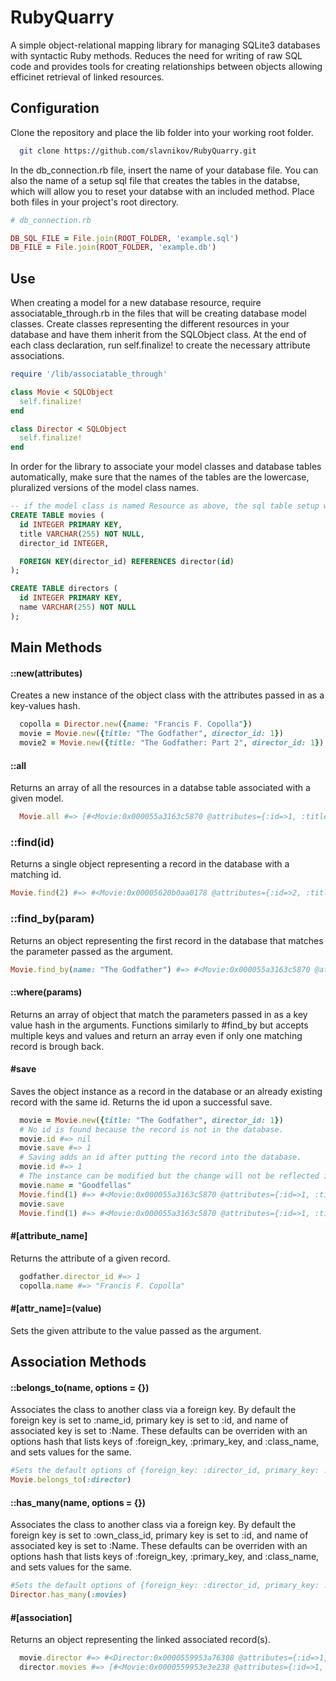 # RubyQuarry
A simple object-relational mapping library for managing SQLite3 databases with syntactic Ruby methods. Reduces the need for writing of raw SQL code and provides tools for creating relationships between objects allowing efficinet retrieval of linked resources.

## Configuration
Clone the repository and place the lib folder into your working root folder.
```bash
  git clone https://github.com/slavnikov/RubyQuarry.git
```
In the db_connection.rb file, insert the name of your database file. You can also the name of a setup sql file that creates the tables in the databse, which will allow you to reset your databse with an included method. Place both files in your project's root directory.

```Ruby
# db_connection.rb

DB_SQL_FILE = File.join(ROOT_FOLDER, 'example.sql')
DB_FILE = File.join(ROOT_FOLDER, 'example.db')
```
## Use

When creating a model for a new database resource, require associatable_through.rb in the files that will be creating database model classes. Create classes representing the different resources in your database and have them inherit from the SQLObject class. At the end of each class declaration, run self.finalize! to create the necessary attribute associations.

```Ruby
require '/lib/associatable_through'

class Movie < SQLObject
  self.finalize!
end

class Director < SQLObject
  self.finalize!
end
```


In order for the library to associate your model classes and database tables automatically, make sure that the names of the tables are the lowercase, pluralized versions of the model class names.

```SQL
-- if the model class is named Resource as above, the sql table setup would be as follows
CREATE TABLE movies (
  id INTEGER PRIMARY KEY,
  title VARCHAR(255) NOT NULL,
  director_id INTEGER,

  FOREIGN KEY(director_id) REFERENCES director(id)
);

CREATE TABLE directors (
  id INTEGER PRIMARY KEY,
  name VARCHAR(255) NOT NULL
);
  ```

## Main Methods

#### ::new(attributes)

Creates a new instance of the object class with the attributes passed in as a key-values hash.

```Ruby
  copolla = Director.new({name: "Francis F. Copolla"})
  movie = Movie.new({title: "The Godfather", director_id: 1})
  movie2 = Movie.new({title: "The Godfather: Part 2", director_id: 1})
```

#### ::all

Returns an array of all the resources in a databse table associated with a given model.

```Ruby
  Movie.all #=> [#<Movie:0x000055a3163c5870 @attributes={:id=>1, :title=>"The Godfather", :director_id=>1}>, #<Movie:0x0000 .... ]
```

### ::find(id)

Returns a single object representing a record in the database with a matching id.

```Ruby
Movie.find(2) #=> #<Movie:0x00005620b0aa0178 @attributes={:id=>2, :title=>"The Godfather: Part 2", :director_id=>1}>
```

### ::find_by(param)

Returns an object representing the first record in the database that matches the parameter passed as the argument.

```Ruby
Movie.find_by(name: "The Godfather") #=> #<Movie:0x000055a3163c5870 @attributes={:id=>1, :title=>"The Godfather", :director_id=>1}>
```

#### ::where(params)

Returns an array of object that match the parameters passed in as a key value hash in the arguments. Functions similarly to #find_by but accepts multiple keys and values and return an array even if only one matching record is brough back.

#### #save

Saves the object instance as a record in the database or an already existing record with the same id. Returns the id upon a successful save.

```Ruby
  movie = Movie.new({title: "The Godfather", director_id: 1})
  # No id is found because the record is not in the database.
  movie.id #=> nil
  movie.save #=> 1
  # Saving adds an id after putting the record into the database.
  movie.id #=> 1
  # The instance can be modified but the change will not be reflected in the database until it is saved.
  movie.name = "Goodfellas"
  Movie.find(1) #=> #<Movie:0x000055a3163c5870 @attributes={:id=>1, :title=>"The Godfather", :director_id=>1}>
  movie.save
  Movie.find(1) #=> #<Movie:0x000055a3163c5870 @attributes={:id=>1, :title=>"Goodfellas", :director_id=>1}>
```

#### #[attribute_name]

Returns the attribute of a given record.

```Ruby
  godfather.director_id #=> 1
  copolla.name #=> "Francis F. Copolla"
```

#### #[attr_name]=(value)

Sets the given attribute to the value passed as the argument.

## Association Methods

#### ::belongs_to(name, options = {})

Associates the class to another class via a foreign key. By default the foreign key is set to :name_id, primary key is set to :id, and name of associated key is set to :Name. These defaults can be overriden with an options hash that lists keys of :foreign_key, :primary_key, and :class_name, and sets values for the same.

```Ruby
#Sets the default options of {foreign_key: :director_id, primary_key: :id, class_name: :Director}
Movie.belongs_to(:director)
```

#### ::has_many(name, options = {})

Associates the class to another class via a foreign key. By default the foreign key is set to :own_class_id, primary key is set to :id, and name of associated key is set to :Name. These defaults can be overriden with an options hash that lists keys of :foreign_key, :primary_key, and :class_name, and sets values for the same.

```Ruby
#Sets the default options of {foreign_key: :director_id, primary_key: :id, class_name: :Movie}
Director.has_many(:movies)
```
#### #[association]

Returns an object representing the linked associated record(s).

```Ruby
  movie.director #=> #<Director:0x0000559953a76308 @attributes={:id=>1, :name=>"Francis F. Copolla"}>
  director.movies #=> [#<Movie:0x0000559953e3e238 @attributes={:id=>1, :title=>"The Godfather", :director_id=>1}>, #<Movie:0x0000559953e3e030 @attributes={:id=>2, :title=>"The Godfather: Part 2", :director_id=>1}>]
```
